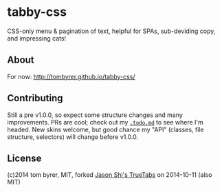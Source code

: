 tabby-css
===

CSS-only menu &amp; pagination of text, helpful for SPAs, sub-deviding copy, and impressing cats!

About
---

For now: http://tombyrer.github.io/tabby-css/

Contributing
---
Still a pre v1.0.0, so expect some structure changes and many improvements. PRs are cool; check out my [`.todo.md`](https://raw.githubusercontent.com/tomByrer/tabby-css/gh-pages/.todo.md) to see where I'm headed.
New skins welcome, but good chance my "API" (classes, file structure, selectors) will change before v1.0.0.

License
---
(c)2014 tom byrer, MIT, forked [Jason Shi's TrueTabs](http://jasonshi.gweb.io/truetabs.htm) on 2014-10-11 (also MIT)
